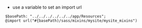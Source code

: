 * use a variable to set an import url 
````
$basePath: "../../../../../../app/Resources";
@import url("#{basePath)/sass/mixins/mysite/mysite_mixins")
````
